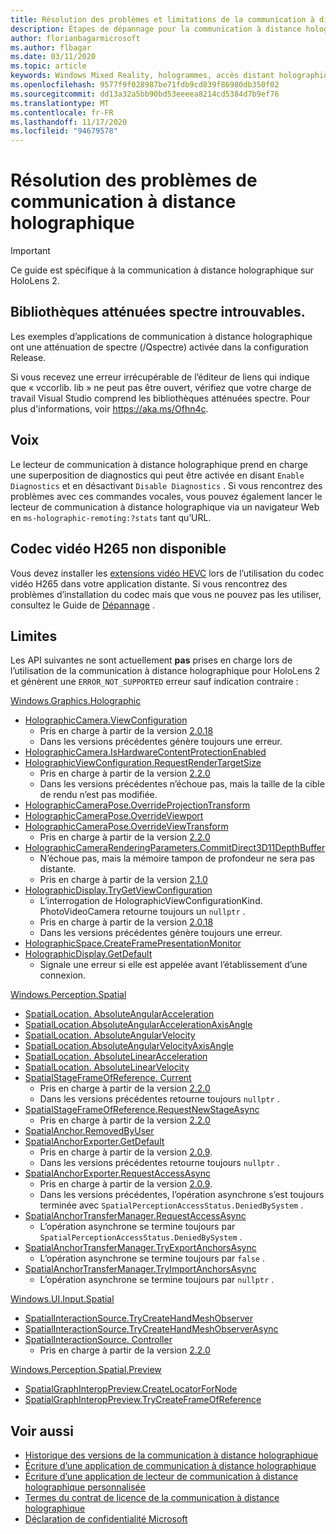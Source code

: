 ```yaml
---
title: Résolution des problèmes et limitations de la communication à distance holographique
description: Étapes de dépannage pour la communication à distance holographique sur HoloLens 2.
author: florianbagarmicrosoft
ms.author: flbagar
ms.date: 03/11/2020
ms.topic: article
keywords: Windows Mixed Reality, hologrammes, accès distant holographique, rendu à distance, rendu réseau, HoloLens, hologrammes distants, dépannage, aide, casque de réalité mixte, casque de réalité mixte, casque de réalité virtuelle
ms.openlocfilehash: 9577f9f028987be71fdb9cd839f86980db350f02
ms.sourcegitcommit: dd13a32a5bb90bd53eeeea8214cd5384d7b9ef76
ms.translationtype: MT
ms.contentlocale: fr-FR
ms.lasthandoff: 11/17/2020
ms.locfileid: "94679578"
---
```

# <a name="holographic-remoting-troubleshooting"></a>Résolution des problèmes de communication à distance holographique

> [!IMPORTANT]
> Ce guide est spécifique à la communication à distance holographique sur HoloLens 2.

## <a name="spectre-mitigated-libraries-not-found"></a>Bibliothèques atténuées spectre introuvables.

Les exemples d’applications de communication à distance holographique ont une atténuation de spectre (/Qspectre) activée dans la configuration Release.

Si vous recevez une erreur irrécupérable de l’éditeur de liens qui indique que « vccorlib. lib » ne peut pas être ouvert, vérifiez que votre charge de travail Visual Studio comprend les bibliothèques atténuées spectre. Pour plus d'informations, voir https://aka.ms/Ofhn4c.

## <a name="speech"></a>Voix

Le lecteur de communication à distance holographique prend en charge une superposition de diagnostics qui peut être activée en disant ```Enable Diagnostics``` et en désactivant ```Disable Diagnostics``` . Si vous rencontrez des problèmes avec ces commandes vocales, vous pouvez également lancer le lecteur de communication à distance holographique via un navigateur Web en ```ms-holographic-remoting:?stats``` tant qu’URL.

## <a name="h265-video-codec-not-available"></a>Codec vidéo H265 non disponible

Vous devez installer les [extensions vidéo HEVC](https://www.microsoft.com/p/hevc-video-extensions/9nmzlz57r3t7) lors de l’utilisation du codec vidéo H265 dans votre application distante. Si vous rencontrez des problèmes d’installation du codec mais que vous ne pouvez pas les utiliser, consultez le Guide de [Dépannage](https://docs.microsoft.com/azure/remote-rendering/resources/troubleshoot#h265-codec-not-available) .

## <a name="limitations"></a>Limites

Les API suivantes ne sont actuellement **pas** prises en charge lors de l’utilisation de la communication à distance holographique pour HoloLens 2 et génèrent une ```ERROR_NOT_SUPPORTED``` erreur sauf indication contraire :

[Windows.Graphics.Holographic](https://docs.microsoft.com/uwp/api/windows.graphics.holographic)

* [HolographicCamera.ViewConfiguration](https://docs.microsoft.com/uwp/api/windows.graphics.holographic.holographiccamera.viewconfiguration)
  - Pris en charge à partir de la version [2.0.18](holographic-remoting-version-history.md#v2.0.18)
  - Dans les versions précédentes génère toujours une erreur.
* [HolographicCamera.IsHardwareContentProtectionEnabled](https://docs.microsoft.com/uwp/api/windows.graphics.holographic.holographiccamera.ishardwarecontentprotectionenabled#Windows_Graphics_Holographic_HolographicCamera_IsHardwareContentProtectionEnabled)
* [HolographicViewConfiguration.RequestRenderTargetSize](https://docs.microsoft.com/uwp/api/windows.graphics.holographic.holographicviewconfiguration.requestrendertargetsize#Windows_Graphics_Holographic_HolographicViewConfiguration_RequestRenderTargetSize_Windows_Foundation_Size_)
  - Pris en charge à partir de la version [2.2.0](holographic-remoting-version-history.md#v2.2.0)
  - Dans les versions précédentes n’échoue pas, mais la taille de la cible de rendu n’est pas modifiée.
* [HolographicCameraPose.OverrideProjectionTransform](https://docs.microsoft.com/uwp/api/windows.graphics.holographic.holographiccamerapose.overrideprojectiontransform)
* [HolographicCameraPose.OverrideViewport](https://docs.microsoft.com/uwp/api/windows.graphics.holographic.holographiccamerapose.overrideviewport)
* [HolographicCameraPose.OverrideViewTransform](https://docs.microsoft.com/uwp/api/windows.graphics.holographic.holographiccamerapose.overrideviewtransform)
  - Pris en charge à partir de la version [2.2.0](holographic-remoting-version-history.md#v2.2.0)
* [HolographicCameraRenderingParameters.CommitDirect3D11DepthBuffer](https://docs.microsoft.com/uwp/api/windows.graphics.holographic.holographiccamerarenderingparameters.commitdirect3d11depthbuffer#Windows_Graphics_Holographic_HolographicCameraRenderingParameters_CommitDirect3D11DepthBuffer_Windows_Graphics_DirectX_Direct3D11_IDirect3DSurface_)
  - N’échoue pas, mais la mémoire tampon de profondeur ne sera pas distante.
  - Pris en charge à partir de la version [2.1.0](holographic-remoting-version-history.md#v2.1.0)
* [HolographicDisplay.TryGetViewConfiguration](https://docs.microsoft.com/uwp/api/windows.graphics.holographic.holographicdisplay.trygetviewconfiguration)
  - L’interrogation de HolographicViewConfigurationKind. PhotoVideoCamera retourne toujours un ```nullptr``` .
  - Pris en charge à partir de la version [2.0.18](holographic-remoting-version-history.md#v2.0.18)
  - Dans les versions précédentes génère toujours une erreur.
* [HolographicSpace.CreateFramePresentationMonitor](https://docs.microsoft.com/uwp/api/windows.graphics.holographic.holographicspace.createframepresentationmonitor)
* [HolographicDisplay.GetDefault](https://docs.microsoft.com/uwp/api/windows.graphics.holographic.holographicdisplay.getdefault#Windows_Graphics_Holographic_HolographicDisplay_GetDefault)
  - Signale une erreur si elle est appelée avant l’établissement d’une connexion.


[Windows.Perception.Spatial](https://docs.microsoft.com/uwp/api/windows.perception.spatial)

* [SpatialLocation. AbsoluteAngularAcceleration](https://docs.microsoft.com/uwp/api/windows.perception.spatial.spatiallocation.absoluteangularacceleration)
* [SpatialLocation.AbsoluteAngularAccelerationAxisAngle](https://docs.microsoft.com/uwp/api/windows.perception.spatial.spatiallocation.absoluteangularaccelerationaxisangle)
* [SpatialLocation. AbsoluteAngularVelocity](https://docs.microsoft.com/uwp/api/windows.perception.spatial.spatiallocation.absoluteangularvelocity)
* [SpatialLocation.AbsoluteAngularVelocityAxisAngle](https://docs.microsoft.com/uwp/api/windows.perception.spatial.spatiallocation.absoluteangularvelocityaxisangle)
* [SpatialLocation. AbsoluteLinearAcceleration](https://docs.microsoft.com/uwp/api/windows.perception.spatial.spatiallocation.absolutelinearacceleration)
* [SpatialLocation. AbsoluteLinearVelocity](https://docs.microsoft.com/uwp/api/windows.perception.spatial.spatiallocation.absolutelinearvelocity)
* [SpatialStageFrameOfReference. Current](https://docs.microsoft.com/uwp/api/windows.perception.spatial.spatialstageframeofreference.current)
  - Pris en charge à partir de la version [2.2.0](holographic-remoting-version-history.md#v2.2.0)
  - Dans les versions précédentes retourne toujours ```nullptr``` .
* [SpatialStageFrameOfReference.RequestNewStageAsync](https://docs.microsoft.com/uwp/api/windows.perception.spatial.spatialstageframeofreference.requestnewstageasync)
  - Pris en charge à partir de la version [2.2.0](holographic-remoting-version-history.md#v2.2.0)
* [SpatialAnchor.RemovedByUser](https://docs.microsoft.com/uwp/api/windows.perception.spatial.spatialanchor.removedbyuser)
* [SpatialAnchorExporter.GetDefault](https://docs.microsoft.com/uwp/api/windows.perception.spatial.spatialanchorexporter.getdefault
)
  - Pris en charge à partir de la version [2.0.9](holographic-remoting-version-history.md#v2.0.9). 
  - Dans les versions précédentes retourne toujours ```nullptr``` . 
* [SpatialAnchorExporter.RequestAccessAsync](https://docs.microsoft.com/uwp/api/windows.perception.spatial.spatialanchorexporter.requestaccessasync
)
  - Pris en charge à partir de la version [2.0.9](holographic-remoting-version-history.md#v2.0.9). 
  - Dans les versions précédentes, l’opération asynchrone s’est toujours terminée avec ```SpatialPerceptionAccessStatus.DeniedBySystem``` .
* [SpatialAnchorTransferManager.RequestAccessAsync](https://docs.microsoft.com/uwp/api/windows.perception.spatial.spatialanchortransfermanager.requestaccessasync#Windows_Perception_Spatial_SpatialAnchorTransferManager_RequestAccessAsync)
  - L’opération asynchrone se termine toujours par ```SpatialPerceptionAccessStatus.DeniedBySystem``` .
* [SpatialAnchorTransferManager.TryExportAnchorsAsync](https://docs.microsoft.com/uwp/api/windows.perception.spatial.spatialanchortransfermanager.tryexportanchorsasync#Windows_Perception_Spatial_SpatialAnchorTransferManager_TryExportAnchorsAsync_Windows_Foundation_Collections_IIterable_Windows_Foundation_Collections_IKeyValuePair_System_String_Windows_Perception_Spatial_SpatialAnchor___Windows_Storage_Streams_IOutputStream_)
  - L’opération asynchrone se termine toujours par ```false``` .
* [SpatialAnchorTransferManager.TryImportAnchorsAsync](https://docs.microsoft.com/uwp/api/windows.perception.spatial.spatialanchortransfermanager.tryimportanchorsasync
)
  - L’opération asynchrone se termine toujours par ```nullptr``` .

[Windows.UI.Input.Spatial](https://docs.microsoft.com/uwp/api/windows.ui.input.spatial)

* [SpatialInteractionSource.TryCreateHandMeshObserver](https://docs.microsoft.com/uwp/api/windows.ui.input.spatial.spatialinteractionsource.trycreatehandmeshobserver#Windows_UI_Input_Spatial_SpatialInteractionSource_TryCreateHandMeshObserver)
* [SpatialInteractionSource.TryCreateHandMeshObserverAsync](https://docs.microsoft.com/uwp/api/windows.ui.input.spatial.spatialinteractionsource.trycreatehandmeshobserverasync)
* [SpatialInteractionSource. Controller](https://docs.microsoft.com/uwp/api/windows.ui.input.spatial.spatialinteractionsource.controller#Windows_UI_Input_Spatial_SpatialInteractionSource_Controller)
  - Pris en charge à partir de la version [2.2.0](holographic-remoting-version-history.md#v2.2.0)

[Windows.Perception.Spatial.Preview](https://docs.microsoft.com/uwp/api/windows.perception.spatial.preview)

* [SpatialGraphInteropPreview.CreateLocatorForNode](https://docs.microsoft.com/uwp/api/windows.perception.spatial.preview.spatialgraphinteroppreview.createlocatorfornode)
* [SpatialGraphInteropPreview.TryCreateFrameOfReference](https://docs.microsoft.com/uwp/api/windows.perception.spatial.preview.spatialgraphinteroppreview.trycreateframeofreference)

## <a name="see-also"></a>Voir aussi
* [Historique des versions de la communication à distance holographique](holographic-remoting-version-history.md)
* [Écriture d’une application de communication à distance holographique](holographic-remoting-create-host.md)
* [Écriture d’une application de lecteur de communication à distance holographique personnalisée](holographic-remoting-create-player.md)
* [Termes du contrat de licence de la communication à distance holographique](https://docs.microsoft.com/legal/mixed-reality/microsoft-holographic-remoting-software-license-terms)
* [Déclaration de confidentialité Microsoft](https://go.microsoft.com/fwlink/?LinkId=521839)
